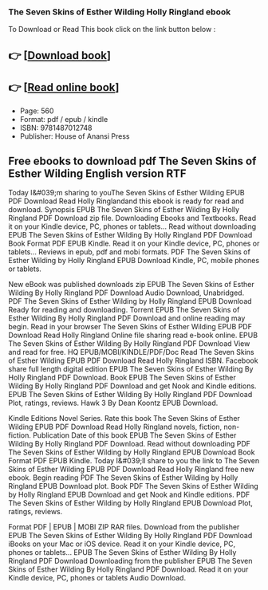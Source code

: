 ### The Seven Skins of Esther Wilding Holly Ringland ebook

To Download or Read This book click on the link button below :

## 👉  [**[Download book](http://filesbooks.info/download.php?group=book&from=github.com&id=698725&lnk=1063 "Download book")**]

## 👉  [**[Read online book](http://filesbooks.info/download.php?group=book&from=github.com&id=698725&lnk=1063 "Read online book")**]


* Page: 560
* Format: pdf / epub / kindle
* ISBN: 9781487012748
* Publisher: House of Anansi Press



## Free ebooks to download pdf The Seven Skins of Esther Wilding English version RTF


Today I&amp;#039;m sharing to youThe Seven Skins of Esther Wilding EPUB PDF Download Read Holly Ringlandand this ebook is ready for read and download. Synopsis EPUB The Seven Skins of Esther Wilding By Holly Ringland PDF Download zip file. Downloading Ebooks and Textbooks. Read it on your Kindle device, PC, phones or tablets... Read without downloading EPUB The Seven Skins of Esther Wilding By Holly Ringland PDF Download Book Format PDF EPUB Kindle. Read it on your Kindle device, PC, phones or tablets... Reviews in epub, pdf and mobi formats. PDF The Seven Skins of Esther Wilding by Holly Ringland EPUB Download Kindle, PC, mobile phones or tablets.

New eBook was published downloads zip EPUB The Seven Skins of Esther Wilding By Holly Ringland PDF Download Audio Download, Unabridged. PDF The Seven Skins of Esther Wilding by Holly Ringland EPUB Download Ready for reading and downloading. Torrent EPUB The Seven Skins of Esther Wilding By Holly Ringland PDF Download and online reading may begin. Read in your browser The Seven Skins of Esther Wilding EPUB PDF Download Read Holly Ringland Online file sharing read e-book online. EPUB The Seven Skins of Esther Wilding By Holly Ringland PDF Download View and read for free. HQ EPUB/MOBI/KINDLE/PDF/Doc Read The Seven Skins of Esther Wilding EPUB PDF Download Read Holly Ringland ISBN. Facebook share full length digital edition EPUB The Seven Skins of Esther Wilding By Holly Ringland PDF Download. Book EPUB The Seven Skins of Esther Wilding By Holly Ringland PDF Download and get Nook and Kindle editions. EPUB The Seven Skins of Esther Wilding By Holly Ringland PDF Download Plot, ratings, reviews. Hawk 3 By Dean Koontz EPUB Download.

Kindle Editions Novel Series. Rate this book The Seven Skins of Esther Wilding EPUB PDF Download Read Holly Ringland novels, fiction, non-fiction. Publication Date of this book EPUB The Seven Skins of Esther Wilding By Holly Ringland PDF Download. Read without downloading PDF The Seven Skins of Esther Wilding by Holly Ringland EPUB Download Book Format PDF EPUB Kindle. Today I&amp;#039;ll share to you the link to The Seven Skins of Esther Wilding EPUB PDF Download Read Holly Ringland free new ebook. Begin reading PDF The Seven Skins of Esther Wilding by Holly Ringland EPUB Download plot. Book PDF The Seven Skins of Esther Wilding by Holly Ringland EPUB Download and get Nook and Kindle editions. PDF The Seven Skins of Esther Wilding by Holly Ringland EPUB Download Plot, ratings, reviews.

Format PDF | EPUB | MOBI ZIP RAR files. Download from the publisher EPUB The Seven Skins of Esther Wilding By Holly Ringland PDF Download iBooks on your Mac or iOS device. Read it on your Kindle device, PC, phones or tablets... EPUB The Seven Skins of Esther Wilding By Holly Ringland PDF Download Downloading from the publisher EPUB The Seven Skins of Esther Wilding By Holly Ringland PDF Download. Read it on your Kindle device, PC, phones or tablets Audio Download.






